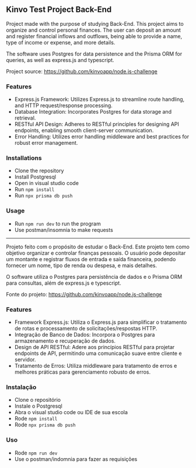 ## Kinvo Test Project Back-End

Project made with the purpose of studying Back-End. This project aims to organize and control personal finances. The user can deposit an amount and register financial inflows and outflows, being able to provide a name, type of income or expense, and more details.

The software uses Postgres for data persistence and the Prisma ORM for queries, as well as express.js and typescript.

Project source: https://github.com/kinvoapp/node.js-challenge

### Features

- Express.js Framework: Utilizes Express.js to streamline route handling, and HTTP request/response processing.
- Database Integration: Incorporates Postgres for data storage and retrieval.
- RESTful API Design: Adheres to RESTful principles for designing API endpoints, enabling smooth client-server communication.
- Error Handling: Utilizes error handling middleware and best practices for robust error management.

### Installations

- Clone the repository
- Install Postgresql
- Open in visual studio code
- Run `npm install`
- Run `npx prisma db push`

### Usage

- Run `npm run dev` to run the program
- Use postman/insomnia to make requests

----

Projeto feito com o propósito de estudar o Back-End. Este projeto tem como objetivo organizar e controlar finanças pessoais. O usuário pode depositar um montante e registrar fluxos de entrada e saída financeira, podendo fornecer um nome, tipo de renda ou despesa, e mais detalhes.

O software utiliza o Postgres para persistência de dados e o Prisma ORM para consultas, além de express.js e typescript.

Fonte do projeto: https://github.com/kinvoapp/node.js-challenge

### Features

- Framework Express.js: Utiliza o Express.js para simplificar o tratamento de rotas e processamento de solicitações/respostas HTTP.
- Integração de Banco de Dados: Incorpora o Postgres para armazenamento e recuperação de dados.
- Design de API RESTful: Adere aos princípios RESTful para projetar endpoints de API, permitindo uma comunicação suave entre cliente e servidor.
- Tratamento de Erros: Utiliza middleware para tratamento de erros e melhores práticas para gerenciamento robusto de erros.

### Instalação

- Clone o repositório
- Instale o Postgresql
- Abra o visual studio code ou IDE de sua escola
- Rode `npm install`
- Rode `npx prisma db push`

### Uso

- Rode `npm run dev`
- Use o postman/indomnia para fazer as requisições

